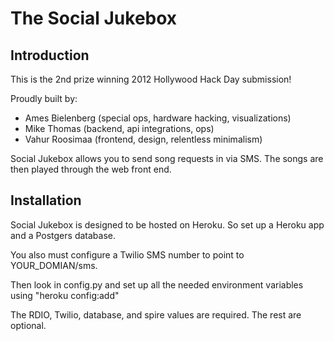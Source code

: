 The Social Jukebox
==================

Introduction
------------

This is the 2nd prize winning 2012 Hollywood Hack Day submission!

Proudly built by:
 - Ames Bielenberg (special ops, hardware hacking, visualizations)
 - Mike Thomas (backend, api integrations, ops)
 - Vahur Roosimaa (frontend, design, relentless minimalism)

Social Jukebox allows you to send song requests in via SMS.  The songs are then played through the web front end.  

Installation
------------

Social Jukebox is designed to be hosted on Heroku.  So set up a Heroku app and a Postgers database.

You also must configure a Twilio SMS number to point to YOUR_DOMIAN/sms.

Then look in config.py and set up all the needed environment variables using "heroku config:add"

The RDIO, Twilio, database, and spire values are required.  The rest are optional.